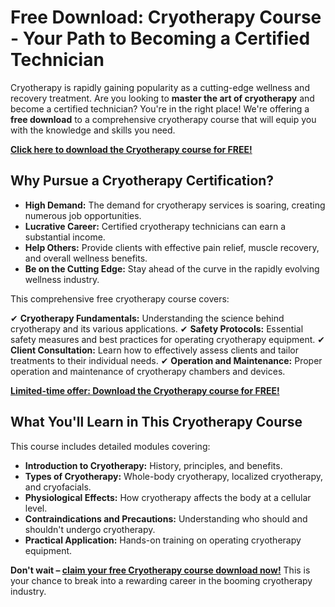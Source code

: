 # Free Download: Cryotherapy Course - Your Path to Becoming a Certified Technician

Cryotherapy is rapidly gaining popularity as a cutting-edge wellness and recovery treatment. Are you looking to **master the art of cryotherapy** and become a certified technician? You're in the right place! We're offering a **free download** to a comprehensive cryotherapy course that will equip you with the knowledge and skills you need.

[**Click here to download the Cryotherapy course for FREE!**](https://udemywork.com/cryotherapy-course)

## Why Pursue a Cryotherapy Certification?

*   **High Demand:** The demand for cryotherapy services is soaring, creating numerous job opportunities.
*   **Lucrative Career:** Certified cryotherapy technicians can earn a substantial income.
*   **Help Others:** Provide clients with effective pain relief, muscle recovery, and overall wellness benefits.
*   **Be on the Cutting Edge:** Stay ahead of the curve in the rapidly evolving wellness industry.

This comprehensive free cryotherapy course covers:

✔ **Cryotherapy Fundamentals:** Understanding the science behind cryotherapy and its various applications.
✔ **Safety Protocols:** Essential safety measures and best practices for operating cryotherapy equipment.
✔ **Client Consultation:** Learn how to effectively assess clients and tailor treatments to their individual needs.
✔ **Operation and Maintenance:** Proper operation and maintenance of cryotherapy chambers and devices.

[**Limited-time offer: Download the Cryotherapy course for FREE!**](https://udemywork.com/cryotherapy-course)

## What You'll Learn in This Cryotherapy Course

This course includes detailed modules covering:

*   **Introduction to Cryotherapy:** History, principles, and benefits.
*   **Types of Cryotherapy:** Whole-body cryotherapy, localized cryotherapy, and cryofacials.
*   **Physiological Effects:** How cryotherapy affects the body at a cellular level.
*   **Contraindications and Precautions:** Understanding who should and shouldn't undergo cryotherapy.
*   **Practical Application:** Hands-on training on operating cryotherapy equipment.

**Don't wait – [claim your free Cryotherapy course download now!](https://udemywork.com/cryotherapy-course)** This is your chance to break into a rewarding career in the booming cryotherapy industry.
